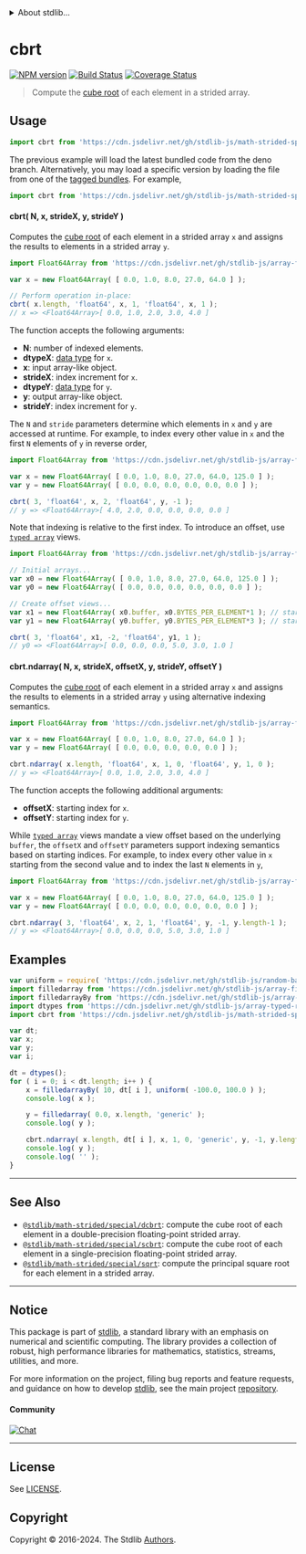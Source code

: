 <!--

@license Apache-2.0

Copyright (c) 2020 The Stdlib Authors.

Licensed under the Apache License, Version 2.0 (the "License");
you may not use this file except in compliance with the License.
You may obtain a copy of the License at

   http://www.apache.org/licenses/LICENSE-2.0

Unless required by applicable law or agreed to in writing, software
distributed under the License is distributed on an "AS IS" BASIS,
WITHOUT WARRANTIES OR CONDITIONS OF ANY KIND, either express or implied.
See the License for the specific language governing permissions and
limitations under the License.

-->


<details>
  <summary>
    About stdlib...
  </summary>
  <p>We believe in a future in which the web is a preferred environment for numerical computation. To help realize this future, we've built stdlib. stdlib is a standard library, with an emphasis on numerical and scientific computation, written in JavaScript (and C) for execution in browsers and in Node.js.</p>
  <p>The library is fully decomposable, being architected in such a way that you can swap out and mix and match APIs and functionality to cater to your exact preferences and use cases.</p>
  <p>When you use stdlib, you can be absolutely certain that you are using the most thorough, rigorous, well-written, studied, documented, tested, measured, and high-quality code out there.</p>
  <p>To join us in bringing numerical computing to the web, get started by checking us out on <a href="https://github.com/stdlib-js/stdlib">GitHub</a>, and please consider <a href="https://opencollective.com/stdlib">financially supporting stdlib</a>. We greatly appreciate your continued support!</p>
</details>

# cbrt

[![NPM version][npm-image]][npm-url] [![Build Status][test-image]][test-url] [![Coverage Status][coverage-image]][coverage-url] <!-- [![dependencies][dependencies-image]][dependencies-url] -->

> Compute the [cube root][@stdlib/math/base/special/cbrt] of each element in a strided array.

<section class="intro">

</section>

<!-- /.intro -->



<section class="usage">

## Usage

```javascript
import cbrt from 'https://cdn.jsdelivr.net/gh/stdlib-js/math-strided-special-cbrt@deno/mod.js';
```
The previous example will load the latest bundled code from the deno branch. Alternatively, you may load a specific version by loading the file from one of the [tagged bundles](https://github.com/stdlib-js/math-strided-special-cbrt/tags). For example,

```javascript
import cbrt from 'https://cdn.jsdelivr.net/gh/stdlib-js/math-strided-special-cbrt@v0.2.1-deno/mod.js';
```

#### cbrt( N, x, strideX, y, strideY )

Computes the [cube root][@stdlib/math/base/special/cbrt] of each element in a strided array `x` and assigns the results to elements in a strided array `y`.

```javascript
import Float64Array from 'https://cdn.jsdelivr.net/gh/stdlib-js/array-float64@deno/mod.js';

var x = new Float64Array( [ 0.0, 1.0, 8.0, 27.0, 64.0 ] );

// Perform operation in-place:
cbrt( x.length, 'float64', x, 1, 'float64', x, 1 );
// x => <Float64Array>[ 0.0, 1.0, 2.0, 3.0, 4.0 ]
```

The function accepts the following arguments:

-   **N**: number of indexed elements.
-   **dtypeX**: [data type][@stdlib/strided/dtypes] for `x`.
-   **x**: input array-like object.
-   **strideX**: index increment for `x`.
-   **dtypeY**: [data type][@stdlib/strided/dtypes] for `y`.
-   **y**: output array-like object.
-   **strideY**: index increment for `y`.

The `N` and `stride` parameters determine which elements in `x` and `y` are accessed at runtime. For example, to index every other value in `x` and the first `N` elements of `y` in reverse order,

```javascript
import Float64Array from 'https://cdn.jsdelivr.net/gh/stdlib-js/array-float64@deno/mod.js';

var x = new Float64Array( [ 0.0, 1.0, 8.0, 27.0, 64.0, 125.0 ] );
var y = new Float64Array( [ 0.0, 0.0, 0.0, 0.0, 0.0, 0.0 ] );

cbrt( 3, 'float64', x, 2, 'float64', y, -1 );
// y => <Float64Array>[ 4.0, 2.0, 0.0, 0.0, 0.0, 0.0 ]
```

Note that indexing is relative to the first index. To introduce an offset, use [`typed array`][mdn-typed-array] views.

```javascript
import Float64Array from 'https://cdn.jsdelivr.net/gh/stdlib-js/array-float64@deno/mod.js';

// Initial arrays...
var x0 = new Float64Array( [ 0.0, 1.0, 8.0, 27.0, 64.0, 125.0 ] );
var y0 = new Float64Array( [ 0.0, 0.0, 0.0, 0.0, 0.0, 0.0 ] );

// Create offset views...
var x1 = new Float64Array( x0.buffer, x0.BYTES_PER_ELEMENT*1 ); // start at 2nd element
var y1 = new Float64Array( y0.buffer, y0.BYTES_PER_ELEMENT*3 ); // start at 4th element

cbrt( 3, 'float64', x1, -2, 'float64', y1, 1 );
// y0 => <Float64Array>[ 0.0, 0.0, 0.0, 5.0, 3.0, 1.0 ]
```

#### cbrt.ndarray( N, x, strideX, offsetX, y, strideY, offsetY )

Computes the [cube root][@stdlib/math/base/special/cbrt] of each element in a strided array `x` and assigns the results to elements in a strided array `y` using alternative indexing semantics.

```javascript
import Float64Array from 'https://cdn.jsdelivr.net/gh/stdlib-js/array-float64@deno/mod.js';

var x = new Float64Array( [ 0.0, 1.0, 8.0, 27.0, 64.0 ] );
var y = new Float64Array( [ 0.0, 0.0, 0.0, 0.0, 0.0 ] );

cbrt.ndarray( x.length, 'float64', x, 1, 0, 'float64', y, 1, 0 );
// y => <Float64Array>[ 0.0, 1.0, 2.0, 3.0, 4.0 ]
```

The function accepts the following additional arguments:

-   **offsetX**: starting index for `x`.
-   **offsetY**: starting index for `y`.

While [`typed array`][mdn-typed-array] views mandate a view offset based on the underlying `buffer`, the `offsetX` and `offsetY` parameters support indexing semantics based on starting indices. For example, to index every other value in `x` starting from the second value and to index the last `N` elements in `y`,

```javascript
import Float64Array from 'https://cdn.jsdelivr.net/gh/stdlib-js/array-float64@deno/mod.js';

var x = new Float64Array( [ 0.0, 1.0, 8.0, 27.0, 64.0, 125.0 ] );
var y = new Float64Array( [ 0.0, 0.0, 0.0, 0.0, 0.0, 0.0 ] );

cbrt.ndarray( 3, 'float64', x, 2, 1, 'float64', y, -1, y.length-1 );
// y => <Float64Array>[ 0.0, 0.0, 0.0, 5.0, 3.0, 1.0 ]
```

</section>

<!-- /.usage -->

<section class="notes">

</section>

<!-- /.notes -->

<section class="examples">

## Examples

<!-- eslint no-undef: "error" -->

```javascript
var uniform = require( 'https://cdn.jsdelivr.net/gh/stdlib-js/random-base-uniform' ).factory;
import filledarray from 'https://cdn.jsdelivr.net/gh/stdlib-js/array-filled@deno/mod.js';
import filledarrayBy from 'https://cdn.jsdelivr.net/gh/stdlib-js/array-filled-by@deno/mod.js';
import dtypes from 'https://cdn.jsdelivr.net/gh/stdlib-js/array-typed-real-float-dtypes@deno/mod.js';
import cbrt from 'https://cdn.jsdelivr.net/gh/stdlib-js/math-strided-special-cbrt@deno/mod.js';

var dt;
var x;
var y;
var i;

dt = dtypes();
for ( i = 0; i < dt.length; i++ ) {
    x = filledarrayBy( 10, dt[ i ], uniform( -100.0, 100.0 ) );
    console.log( x );

    y = filledarray( 0.0, x.length, 'generic' );
    console.log( y );

    cbrt.ndarray( x.length, dt[ i ], x, 1, 0, 'generic', y, -1, y.length-1 );
    console.log( y );
    console.log( '' );
}
```

</section>

<!-- /.examples -->

<!-- Section for related `stdlib` packages. Do not manually edit this section, as it is automatically populated. -->

<section class="related">

* * *

## See Also

-   <span class="package-name">[`@stdlib/math-strided/special/dcbrt`][@stdlib/math/strided/special/dcbrt]</span><span class="delimiter">: </span><span class="description">compute the cube root of each element in a double-precision floating-point strided array.</span>
-   <span class="package-name">[`@stdlib/math-strided/special/scbrt`][@stdlib/math/strided/special/scbrt]</span><span class="delimiter">: </span><span class="description">compute the cube root of each element in a single-precision floating-point strided array.</span>
-   <span class="package-name">[`@stdlib/math-strided/special/sqrt`][@stdlib/math/strided/special/sqrt]</span><span class="delimiter">: </span><span class="description">compute the principal square root for each element in a strided array.</span>

</section>

<!-- /.related -->

<!-- Section for all links. Make sure to keep an empty line after the `section` element and another before the `/section` close. -->


<section class="main-repo" >

* * *

## Notice

This package is part of [stdlib][stdlib], a standard library with an emphasis on numerical and scientific computing. The library provides a collection of robust, high performance libraries for mathematics, statistics, streams, utilities, and more.

For more information on the project, filing bug reports and feature requests, and guidance on how to develop [stdlib][stdlib], see the main project [repository][stdlib].

#### Community

[![Chat][chat-image]][chat-url]

---

## License

See [LICENSE][stdlib-license].


## Copyright

Copyright &copy; 2016-2024. The Stdlib [Authors][stdlib-authors].

</section>

<!-- /.stdlib -->

<!-- Section for all links. Make sure to keep an empty line after the `section` element and another before the `/section` close. -->

<section class="links">

[npm-image]: http://img.shields.io/npm/v/@stdlib/math-strided-special-cbrt.svg
[npm-url]: https://npmjs.org/package/@stdlib/math-strided-special-cbrt

[test-image]: https://github.com/stdlib-js/math-strided-special-cbrt/actions/workflows/test.yml/badge.svg?branch=v0.2.1
[test-url]: https://github.com/stdlib-js/math-strided-special-cbrt/actions/workflows/test.yml?query=branch:v0.2.1

[coverage-image]: https://img.shields.io/codecov/c/github/stdlib-js/math-strided-special-cbrt/main.svg
[coverage-url]: https://codecov.io/github/stdlib-js/math-strided-special-cbrt?branch=main

<!--

[dependencies-image]: https://img.shields.io/david/stdlib-js/math-strided-special-cbrt.svg
[dependencies-url]: https://david-dm.org/stdlib-js/math-strided-special-cbrt/main

-->

[chat-image]: https://img.shields.io/gitter/room/stdlib-js/stdlib.svg
[chat-url]: https://app.gitter.im/#/room/#stdlib-js_stdlib:gitter.im

[stdlib]: https://github.com/stdlib-js/stdlib

[stdlib-authors]: https://github.com/stdlib-js/stdlib/graphs/contributors

[umd]: https://github.com/umdjs/umd
[es-module]: https://developer.mozilla.org/en-US/docs/Web/JavaScript/Guide/Modules

[deno-url]: https://github.com/stdlib-js/math-strided-special-cbrt/tree/deno
[deno-readme]: https://github.com/stdlib-js/math-strided-special-cbrt/blob/deno/README.md
[umd-url]: https://github.com/stdlib-js/math-strided-special-cbrt/tree/umd
[umd-readme]: https://github.com/stdlib-js/math-strided-special-cbrt/blob/umd/README.md
[esm-url]: https://github.com/stdlib-js/math-strided-special-cbrt/tree/esm
[esm-readme]: https://github.com/stdlib-js/math-strided-special-cbrt/blob/esm/README.md
[branches-url]: https://github.com/stdlib-js/math-strided-special-cbrt/blob/main/branches.md

[stdlib-license]: https://raw.githubusercontent.com/stdlib-js/math-strided-special-cbrt/main/LICENSE

[mdn-typed-array]: https://developer.mozilla.org/en-US/docs/Web/JavaScript/Reference/Global_Objects/TypedArray

[@stdlib/math/base/special/cbrt]: https://github.com/stdlib-js/math-base-special-cbrt/tree/deno

[@stdlib/strided/dtypes]: https://github.com/stdlib-js/strided-dtypes/tree/deno

<!-- <related-links> -->

[@stdlib/math/strided/special/dcbrt]: https://github.com/stdlib-js/math-strided-special-dcbrt/tree/deno

[@stdlib/math/strided/special/scbrt]: https://github.com/stdlib-js/math-strided-special-scbrt/tree/deno

[@stdlib/math/strided/special/sqrt]: https://github.com/stdlib-js/math-strided-special-sqrt/tree/deno

<!-- </related-links> -->

</section>

<!-- /.links -->
